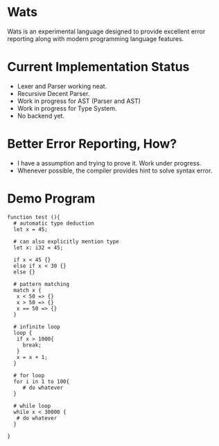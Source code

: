 # Wats

Wats is an experimental language designed to provide excellent error reporting along with modern programming language features.

# Current Implementation Status
- Lexer and Parser working neat.
- Recursive Decent Parser.
- Work in progress for AST (Parser and AST)
- Work in progress for Type System.
- No backend yet.

# Better Error Reporting, How?
- I have a assumption and trying to prove it. Work under progress.
- Whenever possible, the compiler provides hint to solve syntax error.

# Demo Program
```
function test (){
  # automatic type deduction
  let x = 45;

  # can also explicitly mention type
  let x: i32 = 45;

  if x < 45 {}
  else if x < 30 {}
  else {}

  # pattern matching
  match x {
   x < 50 => {}
   x > 50 => {}
   x == 50 => {}
  }

  # infinite loop
  loop {
   if x > 1000{
     break;
   }
   x = x + 1;
  }

  # for loop
  for i in 1 to 100{
     # do whatever
  }

  # while loop
  while x < 30000 {
   # do whatever
  }

}
```

